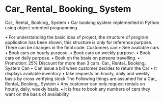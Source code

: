 # Car_ Rental_ Booking_ System

Car_ Rental_ Booking_ System
•	Car booking system implemented in Python using object-oriented programming

•	For understanding the basic idea of project, the structure of program application has been shown, this structure is only for reference purpose. There can be changes in the final code.
Customers can
•	See available cars
•	Book cars on hourly purpose.
•	Book cars on weekly purpose.
•	Book cars on daily purpose.
•	Book on the basis on persons travelling.
•	Promotion: 25% Discount for more than 3 cars.
Car_ Rental_ Booking_ System Can
•	Can issue a bill when customer decides to return the Car
•	It displays available inventory
•	take requests on hourly, daily and weekly basis by cross verifying stock
The Following things are assumed for a Car_ Rental_ Booking_ System
•	Any customer can only request rentals on hourly, daily, weekly basis.
•	It is free to book any numbers of cars they want on the basis of availability
